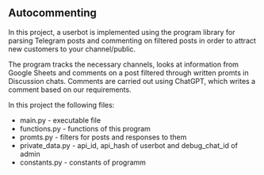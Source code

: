 <h2>
  Autocommenting
</h2>
  <p>In this project, a userbot is implemented using the program library for parsing Telegram posts and commenting on filtered posts in order to attract new customers to your channel/public.<p>
  <p>The program tracks the necessary channels, looks at information from Google Sheets and comments on a post filtered through written promts in Discussion chats. Comments are carried out using ChatGPT, which writes a comment based on our requirements.<p>

In this project the following files:
<ul>
 <li>main.py - executable file</li>
 <li>functions.py - functions of this program</li>
 <li>promts.py - filters for posts and responses to them</li>
 <li>private_data.py - api_id, api_hash of userbot and debug_chat_id of admin</li>
 <li>constants.py - constants of programm</li>
</ul>


